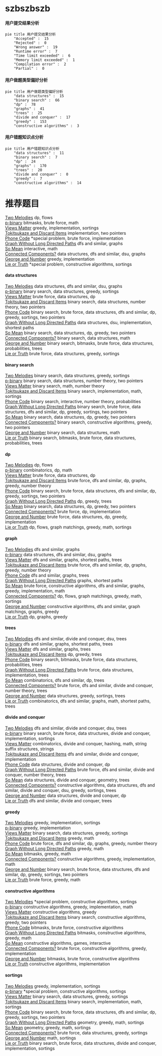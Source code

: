 # szbszbszb
<!-- tabs:start -->
#### **用户提交结果分析**

```mermaid
pie title 用户提交结果分析
    "Accepted" :  15
    "Rejected" :  0
    "Wrong answer" :  19
    "Runtime error" :  7
    "Time limit exceeded" :  6
    "Memory limit exceeded" :  1
    "Compilation error" :  2
    "Partial" :  0
```
#### **用户做题类型偏好分析**

```mermaid
pie title 用户做题类型偏好分析
    "data structures" :  15
    "binary search" :  66
    "dp" :  78
    "graphs" :  41
    "trees" :  25
    "divide and conquer" :  17
    "greedy" :  153
    "constructive algorithms" :  3
```
#### **用户错题知识点分析**

```mermaid
pie title 用户错题知识点分析
    "data structures" :  11
    "binary search" :  7
    "dp" :  24
    "graphs" :  170
    "trees" :  20
    "divide and conquer" :  0
    "greedy" :  7
    "constructive algorithms" :  14
```
<!-- tabs:end -->
# 推荐题目
[Two Melodies](http://codeforces.com/problemset/problem/813/D)		dp,
                        flows		  
[p-binary](https://codeforces.com/contest/1246/problem/A)		bitmasks,
                        brute force,
                        math		  
[Views Matter](http://codeforces.com/problemset/problem/1061/B)		greedy,
                        implementation,
                        sortings		  
[Tokitsukaze and Discard Items](https://codeforces.com/contest/1191/problem/C)		implementation,
                        two pointers		  
[Phone Code](http://codeforces.com/problemset/problem/172/A)		*special problem,
                        brute force,
                        implementation		  
[Graph Without Long Directed Paths](http://codeforces.com/problemset/problem/1144/F)		dfs and similar,
                        graphs		  
[So Mean](http://codeforces.com/problemset/problem/1299/E)		interactive,
                        math		  
[Connected Components?](http://codeforces.com/problemset/problem/920/E)		data structures,
                        dfs and similar,
                        dsu,
                        graphs		  
[George and Number](http://codeforces.com/problemset/problem/387/C)		greedy,
                        implementation		  
[Lie or Truth](https://codeforces.com/contest/795/problem/D)		*special problem,
                        constructive algorithms,
                        sortings		  
<!-- tabs:start -->
#### **data structures**
[Two Melodies](http://codeforces.com/problemset/problem/920/E)		data structures,
                        dfs and similar,
                        dsu,
                        graphs		  
[p-binary](http://codeforces.com/problemset/problem/567/D)		binary search,
                        data structures,
                        greedy,
                        sortings		  
[Views Matter](http://codeforces.com/problemset/problem/263/E)		brute force,
                        data structures,
                        dp		  
[Tokitsukaze and Discard Items](http://codeforces.com/problemset/problem/818/E)		binary search,
                        data structures,
                        number theory,
                        two pointers		  
[Phone Code](http://codeforces.com/problemset/problem/1379/C)		binary search,
                        brute force,
                        data structures,
                        dfs and similar,
                        dp,
                        greedy,
                        sortings,
                        two pointers		  
[Graph Without Long Directed Paths](https://codeforces.com/contest/1484/problem/D)		data structures,
                        dsu,
                        implementation,
                        shortest paths		  
[So Mean](http://codeforces.com/problemset/problem/1492/C)		binary search,
                        data structures,
                        dp,
                        greedy,
                        two pointers		  
[Connected Components?](http://codeforces.com/problemset/problem/1490/G)		binary search,
                        data structures,
                        math		  
[George and Number](http://codeforces.com/problemset/problem/1479/D)		binary search,
                        bitmasks,
                        brute force,
                        data structures,
                        probabilities,
                        trees		  
[Lie or Truth](http://codeforces.com/problemset/problem/1497/A)		brute force,
                        data structures,
                        greedy,
                        sortings		  
#### **binary search**
[Two Melodies](http://codeforces.com/problemset/problem/567/D)		binary search,
                        data structures,
                        greedy,
                        sortings		  
[p-binary](http://codeforces.com/problemset/problem/818/E)		binary search,
                        data structures,
                        number theory,
                        two pointers		  
[Views Matter](https://codeforces.com/contest/1240/problem/E)		binary search,
                        math,
                        number theory		  
[Tokitsukaze and Discard Items](http://codeforces.com/problemset/problem/492/B)		binary search,
                        implementation,
                        math,
                        sortings		  
[Phone Code](http://codeforces.com/problemset/problem/1114/E)		binary search,
                        interactive,
                        number theory,
                        probabilities		  
[Graph Without Long Directed Paths](http://codeforces.com/problemset/problem/1379/C)		binary search,
                        brute force,
                        data structures,
                        dfs and similar,
                        dp,
                        greedy,
                        sortings,
                        two pointers		  
[So Mean](http://codeforces.com/problemset/problem/1492/C)		binary search,
                        data structures,
                        dp,
                        greedy,
                        two pointers		  
[Connected Components?](http://codeforces.com/problemset/problem/1463/D)		binary search,
                        constructive algorithms,
                        greedy,
                        two pointers		  
[George and Number](http://codeforces.com/problemset/problem/1490/G)		binary search,
                        data structures,
                        math		  
[Lie or Truth](http://codeforces.com/problemset/problem/1479/D)		binary search,
                        bitmasks,
                        brute force,
                        data structures,
                        probabilities,
                        trees		  
#### **dp**
[Two Melodies](http://codeforces.com/problemset/problem/813/D)		dp,
                        flows		  
[p-binary](http://codeforces.com/problemset/problem/145/C)		combinatorics,
                        dp,
                        math		  
[Views Matter](http://codeforces.com/problemset/problem/263/E)		brute force,
                        data structures,
                        dp		  
[Tokitsukaze and Discard Items](http://codeforces.com/problemset/problem/1367/E)		brute force,
                        dfs and similar,
                        dp,
                        graphs,
                        greedy,
                        number theory		  
[Phone Code](http://codeforces.com/problemset/problem/1379/C)		binary search,
                        brute force,
                        data structures,
                        dfs and similar,
                        dp,
                        greedy,
                        sortings,
                        two pointers		  
[Graph Without Long Directed Paths](http://codeforces.com/problemset/problem/1481/F)		dp,
                        greedy,
                        trees		  
[So Mean](http://codeforces.com/problemset/problem/1492/C)		binary search,
                        data structures,
                        dp,
                        greedy,
                        two pointers		  
[Connected Components?](https://codeforces.com/contest/1457/problem/C)		brute force,
                        dp,
                        implementation		  
[George and Number](http://codeforces.com/problemset/problem/1491/C)		brute force,
                        data structures,
                        dp,
                        greedy,
                        implementation		  
[Lie or Truth](http://codeforces.com/problemset/problem/1437/C)		dp,
                        flows,
                        graph matchings,
                        greedy,
                        math,
                        sortings		  
#### **graph**
[Two Melodies](http://codeforces.com/problemset/problem/1144/F)		dfs and similar,
                        graphs		  
[p-binary](http://codeforces.com/problemset/problem/920/E)		data structures,
                        dfs and similar,
                        dsu,
                        graphs		  
[Views Matter](http://codeforces.com/problemset/problem/1184/E2)		dfs and similar,
                        graphs,
                        shortest paths,
                        trees		  
[Tokitsukaze and Discard Items](http://codeforces.com/problemset/problem/1367/E)		brute force,
                        dfs and similar,
                        dp,
                        graphs,
                        greedy,
                        number theory		  
[Phone Code](http://codeforces.com/problemset/problem/22/E)		dfs and similar,
                        graphs,
                        trees		  
[Graph Without Long Directed Paths](http://codeforces.com/problemset/problem/843/D)		graphs,
                        shortest paths		  
[So Mean](http://codeforces.com/problemset/problem/1487/C)		brute force,
                        constructive algorithms,
                        dfs and similar,
                        graphs,
                        greedy,
                        implementation,
                        math		  
[Connected Components?](http://codeforces.com/problemset/problem/1437/C)		dp,
                        flows,
                        graph matchings,
                        greedy,
                        math,
                        sortings		  
[George and Number](http://codeforces.com/problemset/problem/1470/D)		constructive algorithms,
                        dfs and similar,
                        graph matchings,
                        graphs,
                        greedy		  
[Lie or Truth](http://codeforces.com/problemset/problem/1476/C)		dp,
                        graphs,
                        greedy		  
#### **trees**
[Two Melodies](http://codeforces.com/problemset/problem/715/C)		dfs and similar,
                        divide and conquer,
                        dsu,
                        trees		  
[p-binary](http://codeforces.com/problemset/problem/1184/E2)		dfs and similar,
                        graphs,
                        shortest paths,
                        trees		  
[Views Matter](http://codeforces.com/problemset/problem/22/E)		dfs and similar,
                        graphs,
                        trees		  
[Tokitsukaze and Discard Items](http://codeforces.com/problemset/problem/1481/F)		dp,
                        greedy,
                        trees		  
[Phone Code](http://codeforces.com/problemset/problem/1479/D)		binary search,
                        bitmasks,
                        brute force,
                        data structures,
                        probabilities,
                        trees		  
[Graph Without Long Directed Paths](http://codeforces.com/problemset/problem/1511/C)		brute force,
                        data structures,
                        implementation,
                        trees		  
[So Mean](http://codeforces.com/problemset/problem/1499/F)		combinatorics,
                        dfs and similar,
                        dp,
                        trees		  
[Connected Components?](http://codeforces.com/problemset/problem/1491/E)		brute force,
                        dfs and similar,
                        divide and conquer,
                        number theory,
                        trees		  
[George and Number](http://codeforces.com/problemset/problem/1466/D)		data structures,
                        greedy,
                        sortings,
                        trees		  
[Lie or Truth](http://codeforces.com/problemset/problem/1495/D)		combinatorics,
                        dfs and similar,
                        graphs,
                        math,
                        shortest paths,
                        trees		  
#### **divide and conquer**
[Two Melodies](http://codeforces.com/problemset/problem/715/C)		dfs and similar,
                        divide and conquer,
                        dsu,
                        trees		  
[p-binary](http://codeforces.com/problemset/problem/1461/D)		binary search,
                        brute force,
                        data structures,
                        divide and conquer,
                        implementation,
                        sortings		  
[Views Matter](http://codeforces.com/problemset/problem/1466/G)		combinatorics,
                        divide and conquer,
                        hashing,
                        math,
                        string suffix structures,
                        strings		  
[Tokitsukaze and Discard Items](http://codeforces.com/problemset/problem/1490/D)		dfs and similar,
                        divide and conquer,
                        implementation		  
[Phone Code](https://codeforces.com/contest/1483/problem/C)		data structures,
                        divide and conquer,
                        dp		  
[Graph Without Long Directed Paths](http://codeforces.com/problemset/problem/1491/E)		brute force,
                        dfs and similar,
                        divide and conquer,
                        number theory,
                        trees		  
[So Mean](http://codeforces.com/problemset/problem/1303/G)		data structures,
                        divide and conquer,
                        geometry,
                        trees		  
[Connected Components?](http://codeforces.com/problemset/problem/1494/D)		constructive algorithms,
                        data structures,
                        dfs and similar,
                        divide and conquer,
                        dsu,
                        greedy,
                        sortings,
                        trees		  
[George and Number](http://codeforces.com/problemset/problem/1482/E)		data structures,
                        divide and conquer,
                        dp		  
[Lie or Truth](http://codeforces.com/problemset/problem/566/C)		dfs and similar,
                        divide and conquer,
                        trees		  
#### **greedy**
[Two Melodies](http://codeforces.com/problemset/problem/1061/B)		greedy,
                        implementation,
                        sortings		  
[p-binary](http://codeforces.com/problemset/problem/387/C)		greedy,
                        implementation		  
[Views Matter](http://codeforces.com/problemset/problem/567/D)		binary search,
                        data structures,
                        greedy,
                        sortings		  
[Tokitsukaze and Discard Items](http://codeforces.com/problemset/problem/1195/A)		greedy,
                        math		  
[Phone Code](http://codeforces.com/problemset/problem/1367/E)		brute force,
                        dfs and similar,
                        dp,
                        graphs,
                        greedy,
                        number theory		  
[Graph Without Long Directed Paths](http://codeforces.com/problemset/problem/1366/C)		greedy,
                        math		  
[So Mean](http://codeforces.com/problemset/problem/1421/A)		bitmasks,
                        greedy,
                        math		  
[Connected Components?](http://codeforces.com/problemset/problem/1313/B)		constructive algorithms,
                        greedy,
                        implementation,
                        math		  
[George and Number](http://codeforces.com/problemset/problem/1379/C)		binary search,
                        brute force,
                        data structures,
                        dfs and similar,
                        dp,
                        greedy,
                        sortings,
                        two pointers		  
[Lie or Truth](http://codeforces.com/problemset/problem/1512/E)		brute force,
                        greedy,
                        math		  
#### **constructive algorithms**
[Two Melodies](https://codeforces.com/contest/795/problem/D)		*special problem,
                        constructive algorithms,
                        sortings		  
[p-binary](http://codeforces.com/problemset/problem/1313/B)		constructive algorithms,
                        greedy,
                        implementation,
                        math		  
[Views Matter](http://codeforces.com/problemset/problem/1493/A)		constructive algorithms,
                        greedy		  
[Tokitsukaze and Discard Items](http://codeforces.com/problemset/problem/1463/D)		binary search,
                        constructive algorithms,
                        greedy,
                        two pointers		  
[Phone Code](https://codeforces.com/contest/1456/problem/B)		bitmasks,
                        brute force,
                        constructive algorithms		  
[Graph Without Long Directed Paths](http://codeforces.com/problemset/problem/1492/D)		bitmasks,
                        constructive algorithms,
                        greedy,
                        math		  
[So Mean](https://codeforces.com/contest/1504/problem/D)		constructive algorithms,
                        games,
                        interactive		  
[Connected Components?](https://codeforces.com/contest/1483/problem/A)		brute force,
                        constructive algorithms,
                        greedy,
                        implementation		  
[George and Number](https://codeforces.com/contest/1457/problem/D)		bitmasks,
                        brute force,
                        constructive algorithms		  
[Lie or Truth](http://codeforces.com/problemset/problem/1513/A)		constructive algorithms,
                        implementation		  
#### **sortings**
[Two Melodies](http://codeforces.com/problemset/problem/1061/B)		greedy,
                        implementation,
                        sortings		  
[p-binary](https://codeforces.com/contest/795/problem/D)		*special problem,
                        constructive algorithms,
                        sortings		  
[Views Matter](http://codeforces.com/problemset/problem/567/D)		binary search,
                        data structures,
                        greedy,
                        sortings		  
[Tokitsukaze and Discard Items](http://codeforces.com/problemset/problem/492/B)		binary search,
                        implementation,
                        math,
                        sortings		  
[Phone Code](http://codeforces.com/problemset/problem/1379/C)		binary search,
                        brute force,
                        data structures,
                        dfs and similar,
                        dp,
                        greedy,
                        sortings,
                        two pointers		  
[Graph Without Long Directed Paths](https://codeforces.com/contest/1496/problem/C)		geometry,
                        greedy,
                        math,
                        sortings		  
[So Mean](http://codeforces.com/problemset/problem/1495/A)		geometry,
                        greedy,
                        math,
                        sortings		  
[Connected Components?](http://codeforces.com/problemset/problem/1497/A)		brute force,
                        data structures,
                        greedy,
                        sortings		  
[George and Number](http://codeforces.com/problemset/problem/1427/A)		math,
                        sortings		  
[Lie or Truth](http://codeforces.com/problemset/problem/1461/D)		binary search,
                        brute force,
                        data structures,
                        divide and conquer,
                        implementation,
                        sortings		  
<!-- tabs:end -->
